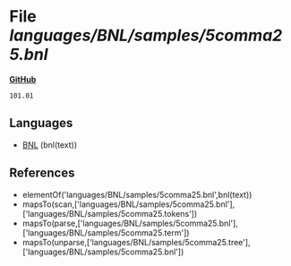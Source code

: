 # File _languages/BNL/samples/5comma25.bnl_
**[GitHub](https://github.com/softlang/yas/blob/master/languages/BNL/samples/5comma25.bnl)**
```
101.01
```

## Languages
* [BNL](../languages/BNL.md) (bnl(text))

## References
* elementOf('languages/BNL/samples/5comma25.bnl',bnl(text))
* mapsTo(scan,['languages/BNL/samples/5comma25.bnl'],['languages/BNL/samples/5comma25.tokens'])
* mapsTo(parse,['languages/BNL/samples/5comma25.bnl'],['languages/BNL/samples/5comma25.term'])
* mapsTo(unparse,['languages/BNL/samples/5comma25.tree'],['languages/BNL/samples/5comma25.bnl'])

